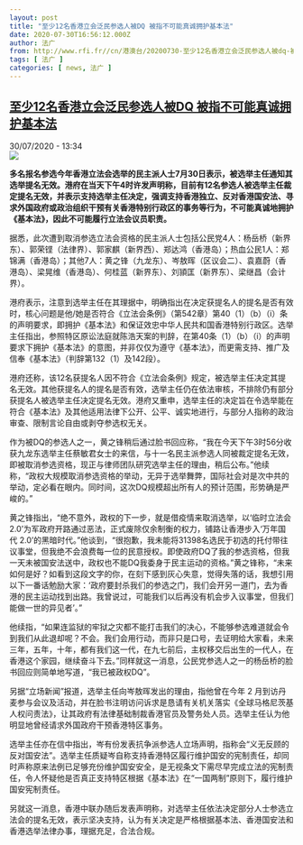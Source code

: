 ```yaml
---
layout: post
title: "至少12名香港立会泛民参选人被DQ 被指不可能真诚拥护基本法"
date: 2020-07-30T16:56:12.000Z
author: 法广
from: http://www.rfi.fr//cn/港澳台/20200730-至少12名香港立会泛民参选人被dq-被指不可能真诚拥护基本法
tags: [ 法广 ]
categories: [ news, 法广 ]
---
```

<!--1596128172000-->
[至少12名香港立会泛民参选人被DQ 被指不可能真诚拥护基本法](http://www.rfi.fr//cn/%E6%B8%AF%E6%BE%B3%E5%8F%B0/20200730-%E8%87%B3%E5%B0%9112%E5%90%8D%E9%A6%99%E6%B8%AF%E7%AB%8B%E4%BC%9A%E6%B3%9B%E6%B0%91%E5%8F%82%E9%80%89%E4%BA%BA%E8%A2%ABdq-%E8%A2%AB%E6%8C%87%E4%B8%8D%E5%8F%AF%E8%83%BD%E7%9C%9F%E8%AF%9A%E6%8B%A5%E6%8A%A4%E5%9F%BA%E6%9C%AC%E6%B3%95)
------

<div>
<div>30/07/2020 - 13:34</div><img src="https://s.rfi.fr/media/display/417ba9f6-d257-11ea-ad14-005056bff430/w:310/p:16x9/Untitled-18-25_MiTox_1200x0.png"><p><strong>多名报名参选今年香港立法会选举的民主派人士7月30日表示，被选举主任通知其选举提名无效。港府在当天下午4时许发声明称，目前有12名参选人被选举主任裁定提名无效，并表示支持选举主任决定，强调支持香港独立、反对香港国安法、寻求外国政府或政治组织干预有关香港特别行政区的事务等行为，不可能真诚地拥护《基本法》，因此不可能履行立法会议员职责。</strong></p><div class="t-content__body u-clearfix"><div class="m-interstitial"></div><p>据悉，此次遭到取消参选立法会资格的民主派人士包括公民党4人：杨岳桥（新界东）、郭荣铿（法律界）、郭家麒（新界西）、郑达鸿（香港岛）；热血公民1人：郑锦满（香港岛）；其他7人：黄之锋（九龙东）、岑敖晖（区议会二）、袁嘉蔚（香港岛）、梁晃维（香港岛）、何桂蓝（新界东）、刘頴匡（新界东）、梁继昌（会计界）。</p><p>港府表示，注意到选举主任在其理据中，明确指出在决定获提名人的提名是否有效时，核心问题是他/她是否符合《立法会条例》（第542章）第40（1）（b）（i）条的声明要求，即拥护《基本法》和保证效忠中华人民共和国香港特别行政区。选举主任指出，参照特区原讼法庭就陈浩天案的判辞，在第40条（1）（b）（i）的声明要求下拥护《基本法》的意图，并非仅仅为遵守《基本法》，而更需支持、推广及信奉《基本法》（判辞第132（1）及142段）。</p><p>港府还称，该12名获提名人因不符合《立法会条例》规定，被选举主任决定其提名无效。其他获提名人的提名是否有效，选举主任仍在依法审核，不排除仍有部分获提名人被选举主任决定提名无效。港府又重申，选举主任的决定旨在令选举能在符合《基本法》及其他适用法律下公开、公平、诚实地进行，与部分人指称的政治审查、限制言论自由或剥夺参选权无关。</p><p>作为被DQ的参选人之一，黄之锋稍后通过脸书回应称，“我在今天下午3时56分收获九龙东选举主任蔡敏君女士的来信，与十一名民主派参选人同被裁定提名无效，即被取消参选资格，现正与律师团队研究选举主任的理由，稍后公布。”他续称，“政权大规模取消参选资格的举动，无异于选举舞弊，国际社会对是次中共的举动，定必看在眼内。同时间，这次DQ规模超出所有人的预计范围，形势确是严峻的。”</p><p>黄之锋指出，“绝不意外，政权的下一步，就是借疫情来取消选举，以‘临时立法会2.0’为军政府开路通过恶法，正式废除仅余制衡的权力，铺路让香港步入‘万年国代 2.0’的黑暗时代。”他谈到，“很抱歉，我未能将31398名选民于初选的托付带往议事堂，但我绝不会浪费每一位的民意授权。即使政府DQ了我的参选资格，但我一天未被国安法送中，政权也不能DQ我委身于民主运动的资格。”黄之锋称，“未来如何是好？如看到这段文字的你，在刻下感到灰心失意，觉得失落的话，我想引用以下一番话勉励大家：‘政府要封杀我们的参选之门，我们会开另一道门，去为香港的民主运动找到出路。我曾说过，可能我们以后再没有机会步入议事堂，但我们能做一世的异见者’。”</p><p>他续指，“如果连监狱的牢狱之灾都不能打击我们的决心，不能够参选难道就会令到我们从此退却呢？不会。我们会用行动，而非只是口号，去证明给大家看，未来三年，五年，十年，都有我们这一代，在九七前后，主权移交后出生的一代人，在香港这个家园，继续奋斗下去。”同样就这一消息，公民党参选人之一的杨岳桥的脸书回应则简单地写道，“我已被政权DQ”。</p><p>另据“立场新闻”报道，选举主任向岑敖晖发出的理由，指他曾在今年 2 月到访丹麦参与会议及活动，并在脸书注明访问诉求是恳请有关机关落实《全球马格尼茨基人权问责法》，让其政府有法律基础制裁香港官员及警务处人员。选举主任认为他明显地曾经请求外国政府干预香港特区事务。 </p><p>选举主任亦在信中指出，岑有份发表抗争派参选人立场声明，指称会“义无反顾的反对国安法”。选举主任质疑岑自称支持香港特区履行维护国安的宪制责任，却同时声称原来法例已足够充份维护国安安全，是无视条文下需尽早完成立法的宪制责任，令人怀疑他是否真正支持特区根据《基本法》在“一国两制”原则下，履行维护国安宪制责任。</p><p>另就这一消息，香港中联办随后发表声明称，对选举主任依法决定部分人士参选立法会的提名无效，表示坚决支持，认为有关决定是严格根据基本法、香港国安法和香港选举法律办事，理据充足，合法合规。</p><div class="o-self-promo o-self-promo--nl o-self-promo--hidden" data-selfpromo-newsletter></div><div class="o-self-promo o-self-promo--app o-self-promo--hidden" data-selfpromo-app></div></div>
</div>

